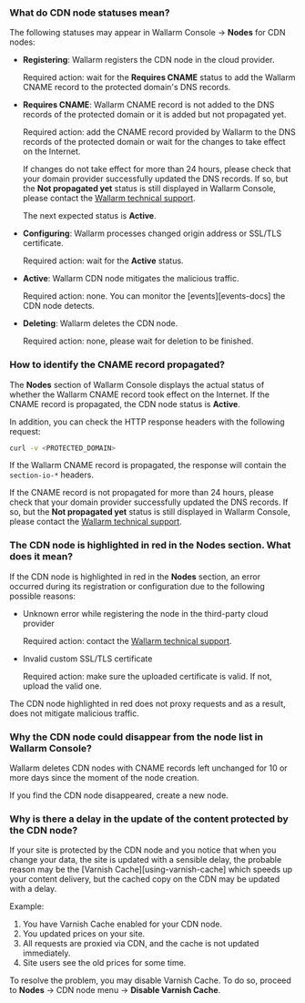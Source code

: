 ### What do CDN node statuses mean?

The following statuses may appear in Wallarm Console → **Nodes** for CDN nodes:

* **Registering**: Wallarm registers the CDN node in the cloud provider.

    Required action: wait for the **Requires CNAME** status to add the Wallarm CNAME record to the protected domain's DNS records.
* **Requires CNAME**: Wallarm CNAME record is not added to the DNS records of the protected domain or it is added but not propagated yet.

    Required action: add the CNAME record provided by Wallarm to the DNS records of the protected domain or wait for the changes to take effect on the Internet.
    
    If changes do not take effect for more than 24 hours, please check that your domain provider successfully updated the DNS records. If so, but the **Not propagated yet** status is still displayed in Wallarm Console, please contact the [Wallarm technical support](mailto:support@wallarm.com).

    The next expected status is **Active**.
* **Configuring**: Wallarm processes changed origin address or SSL/TLS certificate.

    Required action: wait for the **Active** status.
* **Active**: Wallarm CDN node mitigates the malicious traffic.

    Required action: none. You can monitor the [events][events-docs] the CDN node detects.
* **Deleting**: Wallarm deletes the CDN node.

    Required action: none, please wait for deletion to be finished.

### How to identify the CNAME record propagated?

The **Nodes** section of Wallarm Console displays the actual status of whether the Wallarm CNAME record took effect on the Internet. If the CNAME record is propagated, the CDN node status is **Active**.

In addition, you can check the HTTP response headers with the following request:

```bash
curl -v <PROTECTED_DOMAIN>
```

If the Wallarm CNAME record is propagated, the response will contain the `section-io-*` headers.

If the CNAME record is not propagated for more than 24 hours, please check that your domain provider successfully updated the DNS records. If so, but the **Not propagated yet** status is still displayed in Wallarm Console, please contact the [Wallarm technical support](mailto:support@wallarm.com).

### The CDN node is highlighted in red in the **Nodes** section. What does it mean?

If the CDN node is highlighted in red in the **Nodes** section, an error occurred during its registration or configuration due to the following possible reasons:

* Unknown error while registering the node in the third-party cloud provider

    Required action: contact the [Wallarm technical support](mailto:support@wallarm.com).
* Invalid custom SSL/TLS certificate

    Required action: make sure the uploaded certificate is valid. If not, upload the valid one.

The CDN node highlighted in red does not proxy requests and as a result, does not mitigate malicious traffic.

### Why the CDN node could disappear from the node list in Wallarm Console?

Wallarm deletes CDN nodes with CNAME records left unchanged for 10 or more days since the moment of the node creation.

If you find the CDN node disappeared, create a new node.

### Why is there a delay in the update of the content protected by the CDN node?

If your site is protected by the CDN node and you notice that when you change your data, the site is updated with a sensible delay, the probable reason may be the [Varnish Cache][using-varnish-cache] which speeds up your content delivery, but the cached copy on the CDN may be updated with a delay.

Example:

1. You have Varnish Cache enabled for your CDN node.
1. You updated prices on your site.
1. All requests are proxied via CDN, and the cache is not updated immediately.
1. Site users see the old prices for some time.

To resolve the problem, you may disable Varnish Cache. To do so, proceed to **Nodes** → CDN node menu → **Disable Varnish Cache**.
